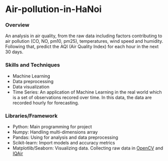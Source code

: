 # Air-pollution-in-HaNoi

### Overview
An analysis in air quality, from the raw data including factors contributing to air pollution (CO, NO, pm10, pm25), temperatures, wind speed and humidity. Following that, predict the AQI (Air Quality Index) for each hour in the next 30 days. 

### Skills and Techniques
- Machine Learning
- Data preprocessing
- Data visualization
- Time Series: An application of Machine Learning in the real world which is a set of observations recored over time. In this data, the data are recorded hourly for forecasting.

### Libraries/Framework
- Python: Main programming for project
- Numpy: Handling multi-dimensions array
- Pandas: Using for analysis and data preprocessing
- Scikit-learn: Import models and accuracy metrics
- Matplotlib/Seaborn: Visualizing data.
Collecting raw data in [OpenCV](https://explore.openaq.org/#1.2/20/40) and [IQAir](https://www.iqair.com) 


